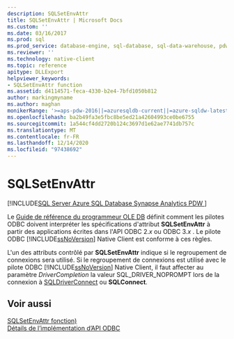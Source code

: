 ```yaml
---
description: SQLSetEnvAttr
title: SQLSetEnvAttr | Microsoft Docs
ms.custom: ''
ms.date: 03/16/2017
ms.prod: sql
ms.prod_service: database-engine, sql-database, sql-data-warehouse, pdw
ms.reviewer: ''
ms.technology: native-client
ms.topic: reference
apitype: DLLExport
helpviewer_keywords:
- SQLSetEnvAttr function
ms.assetid: d4114571-feca-4330-b2e4-7bfd1050b812
author: markingmyname
ms.author: maghan
monikerRange: '>=aps-pdw-2016||=azuresqldb-current||=azure-sqldw-latest||>=sql-server-2016||>=sql-server-linux-2017||=azuresqldb-mi-current'
ms.openlocfilehash: ba2b49fa3e5fbc8be5ed21a42604993ce0be6755
ms.sourcegitcommit: 1a544cf4dd2720b124c3697d1e62ae7741db757c
ms.translationtype: MT
ms.contentlocale: fr-FR
ms.lasthandoff: 12/14/2020
ms.locfileid: "97438692"
---
```

# <a name="sqlsetenvattr"></a>SQLSetEnvAttr
[!INCLUDE[SQL Server Azure SQL Database Synapse Analytics PDW ](../../includes/applies-to-version/sql-asdb-asdbmi-asa-pdw.md)]

  Le [Guide de référence du programmeur OLE DB](../../odbc/reference/odbc-programmer-s-reference.md) définit comment les pilotes ODBC doivent interpréter les spécifications d'attribut **SQLSetEnvAttr** à partir des applications écrites dans l'API ODBC 2.*x* ou ODBC 3.*x* . Le pilote ODBC [!INCLUDE[ssNoVersion](../../includes/ssnoversion-md.md)] Native Client est conforme à ces règles.  
  
 L'un des attributs contrôlé par **SQLSetEnvAttr** indique si le regroupement de connexions sera utilisé. Si le regroupement de connexions est utilisé avec le pilote ODBC [!INCLUDE[ssNoVersion](../../includes/ssnoversion-md.md)] Native Client, il faut affecter au paramètre *DriverCompletion* la valeur SQL_DRIVER_NOPROMPT lors de la connexion à [SQLDriverConnect](../../relational-databases/native-client-odbc-api/sqldriverconnect.md) ou **SQLConnect**.  
  
## <a name="see-also"></a>Voir aussi  
 [SQLSetEnvAttr fonction)](../../odbc/reference/syntax/sqlsetenvattr-function.md)   
 [Détails de l’implémentation d’API ODBC](../../relational-databases/native-client-odbc-api/odbc-api-implementation-details.md)  
  
